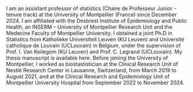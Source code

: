 I am an assistant professor of statistics (Chaire de Professeur Junior - tenure track) at the University of Montpellier (France) since December 2024. I am affiliated with the Desbrest Institute of Epidemiology and Public Health, an INSERM – University of Montpellier Research Unit and the Medecine Faculty of Montpellier University. 
I obtained a joint Ph.D in Statistics from Katholieke Universiteit Leuven (KU Leuven) and Université catholique de Louvain (UCLouvain) in Belgium, under the supervision of Prof. I. Van Keilegom (KU Leuven) and Prof. C. Legrand (UCLouvain). My thesis manuscript is available here. 
Before joining the University of Montpellier, I worked as biostastistician at the Clinical Research Unit of Nestlé Research Center in Lausanne, Switzerland, from March 2019 to August 2021, and at the Clinical Research and Epidemiology Unit of Montpellier University Hospital from September 2022 to November 2024.
